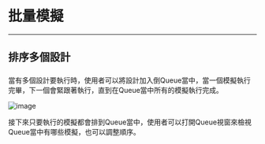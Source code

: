 # 批量模擬

***

## 排序多個設計

###

當有多個設計要執行時，使用者可以將設計加入倒Queue當中，當一個模擬執行完畢，下一個會緊跟著執行，直到在Queue當中所有的模擬執行完成。

![image](https://user-images.githubusercontent.com/13580731/200150231-1b63326c-30fc-492b-b8d6-3d144b0b49b2.png)

接下來只要執行的模擬都會排到Queue當中，使用者可以打開Queue視窗來檢視Queue當中有哪些模擬，也可以調整順序。&#x20;

<figure><img src="https://user-images.githubusercontent.com/13580731/200150314-10f22ed5-7b76-4057-a144-9dbafbf22db5.png" alt=""><figcaption></figcaption></figure>
